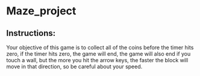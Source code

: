 # Maze_project

## Instructions:

Your objective of this game is to collect all of the coins before the timer hits zero, if the timer hits zero, the game will end, the game will also end if you touch a wall, but the more you hit the arrow keys, the faster the block will move in that direction, so be careful about your speed.

